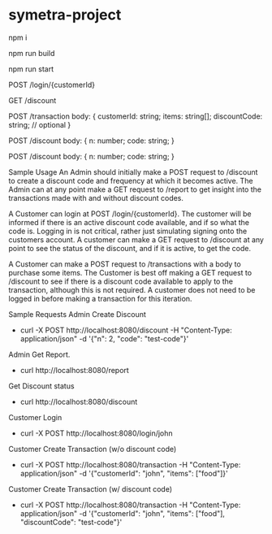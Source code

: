 # symetra-project

npm i

npm run build

npm run start

<!-- Customer Endpoints -->
POST /login/{customerId}

GET /discount

POST /transaction
body: {
    customerId: string;
    items: string[];
    discountCode: string; // optional
}

<!-- Admin Endpoints -->
POST /discount
body: {
    n: number;
    code: string;
}

POST /discount
body: {
    n: number;
    code: string;
}


Sample Usage
An Admin should initially make a POST request to /discount to create a discount code and frequency at which it becomes active. The Admin can at any point make a GET request to /report to get insight into the transactions made with and without discount codes. 

A Customer can login at POST /login/{customerId}. The customer will be informed if there is an active discount code available, and if so what the code is. Logging in is not critical, rather just simulating signing onto the customers account. A customer can make a GET request to /discount at any point to see the status of the discount, and if it is active, to get the code.

A Customer can make a POST request to /transactions with a body to purchase some items. The Customer is best off making a GET request to /discount to see if there is a discount code available to apply to the transaction, although this is not required. A customer does not need to be logged in before making a transaction for this iteration.

Sample Requests
Admin Create Discount
- curl -X POST http://localhost:8080/discount -H "Content-Type: application/json" -d '{"n": 2, "code": "test-code"}'

Admin Get Report.
- curl http://localhost:8080/report

Get Discount status
- curl http://localhost:8080/discount

Customer Login
- curl -X POST http://localhost:8080/login/john

Customer Create Transaction (w/o discount code)
- curl -X POST http://localhost:8080/transaction -H "Content-Type: application/json" -d '{"customerId": "john", "items": ["food"]}'

Customer Create Transaction (w/ discount code)
- curl -X POST http://localhost:8080/transaction -H "Content-Type: application/json" -d '{"customerId": "john", "items": ["food"], "discountCode": "test-code"}'
